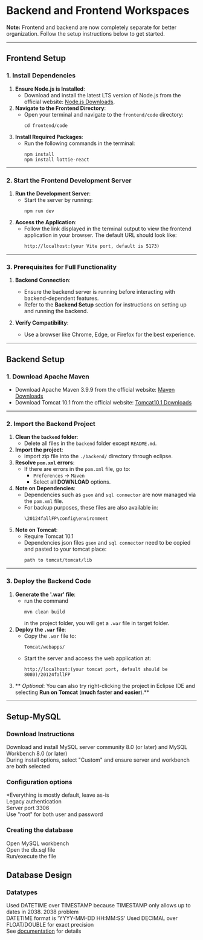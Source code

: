 # Backend and Frontend Workspaces

**Note:** Frontend and backend are now completely separate for better organization. Follow the setup instructions below to get started.

---

## Frontend Setup

### 1. Install Dependencies
1. **Ensure Node.js is Installed**:
   - Download and install the latest LTS version of Node.js from the official website: [Node.js Downloads](https://nodejs.org/).
2. **Navigate to the Frontend Directory**:
   - Open your terminal and navigate to the `frontend/code` directory:
     ```
     cd frontend/code
     ```
3. **Install Required Packages**:
   - Run the following commands in the terminal:
     ```
     npm install
     npm install lottie-react
     ```

---

### 2. Start the Frontend Development Server
1. **Run the Development Server**:
   - Start the server by running:
     ```
     npm run dev
     ```
2. **Access the Application**:
   - Follow the link displayed in the terminal output to view the frontend application in your browser. The default URL should look like:
     ```
     http://localhost:(your Vite port, default is 5173)
     ```

---

### 3. Prerequisites for Full Functionality
1. **Backend Connection**:
   - Ensure the backend server is running before interacting with backend-dependent features.
   - Refer to the **Backend Setup** section for instructions on setting up and running the backend.

2. **Verify Compatibility**:
   - Use a browser like Chrome, Edge, or Firefox for the best experience.

---


## Backend Setup

### 1. Download Apache Maven
- Download Apache Maven 3.9.9 from the official website: [Maven Downloads](https://maven.apache.org/download.cgi)
- Download Tomcat 10.1 from the official website: [Tomcat10.1 Downloads](https://tomcat.apache.org/download-10.cgi#10.1.34)

---

### 2. Import the Backend Project
1. **Clean the `backend` folder**:
   - Delete all files in the `backend` folder except `README.md`.
2. **Import the project**:
   - import zip file into the `./backend/` directory through eclipse.
3. **Resolve `pom.xml` errors**:
   - If there are errors in the `pom.xml` file, go to:
     - `Preferences` → `Maven`
     - Select all **DOWNLOAD** options.
4. **Note on Dependencies**:
   - Dependencies such as `gson` and `sql connector` are now managed via the `pom.xml` file.
   - For backup purposes, these files are also available in:
     ```
     \20124fallFP\config\environment
4. **Note on Tomcat**:
   - Require Tomcat 10.1
   - Dependencies json files `gson` and `sql connector` need to be copied and pasted to your tomcat place:
     ```
     path to tomcat/tomcat/lib
     ```

---

### 3. Deploy the Backend Code
1. **Generate the '.war' file**:
   - run the command
     ```
     mvn clean build
     ```
     in the project folder, you will get a `.war` file in target folder.
2. **Deploy the `.war` file**:
   - Copy the `.war` file to:
     ```
     Tomcat/webapps/
     ```
   - Start the server and access the web application at:
     ```
     http://localhost:(your tomcat port, default should be 8080)/20124fallFP
     ```
3. ** *Optional*: You can also try right-clicking the project in Eclipse IDE and selecting **Run on Tomcat** (**much faster and easier**).**

---
## Setup-MySQL
### Download Instructions
Download and install MySQL server community 8.0 (or later) and MySQL Workbench 8.0 (or later)<br />
During install options, select "Custom" and ensure server and workbench are both selected<br />

### Configuration options
*Everything is mostly default, leave as-is<br />
Legacy authentication<br />
Server port 3306<br />
Use "root" for both user and password<br />

### Creating the database
Open MySQL workbench<br />
Open the db.sql file<br />
Run/execute the file<br />

## Database Design
### Datatypes
Used DATETIME over TIMESTAMP because TIMESTAMP only allows up to dates in 2038. 2038 problem<br />
DATETIME format is 'YYYY-MM-DD HH:MM:SS'
Used DECIMAL over FLOAT/DOUBLE for exact precision<br />
See [documentation](https://dev.mysql.com/doc/refman/8.4/en/data-types.html) for details<br />


